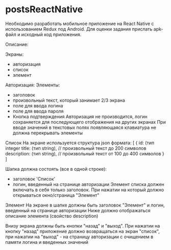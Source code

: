 # postsReactNative

Необходимо разработать мобильное приложение на React Native с использованием Redux под Android.
Для оценки задания прислать apk-файл и исходный код приложения.

Описание:

Экраны:
- авторизация
- список
- элемент

Авторизация:
Элементы:
- заголовок
- произвольный текст, который занимает 2/3 экрана
- поле для ввода логина
- поле для ввода пароля
- Кнопка подтверждения
Авторизация не производится, логин сохраняется для последующего отображения на других экранах
При вводе значений в текстовых полях появляющаяся клавиатура не должна перекрывать элементы

Список
На экране используется структура json формата:
[
        {
              id: (тип integer
                title: (тип string), // произвольный текст до 200 символов
                description: (тип string), // произвольный текст от 100 до 400 символов
        }
]

Шапка должна состоять (все в одной строке):
- заголовок 'Список'
- логин, введенный на странице авторизации
Элемент списка должен включать в себя только заголовок. При нажатии на который должно открываться окно/страница "Элемент"

Элемент
На экране в шапке должны быть заголовок "Элемент" и логин, введенный на странице авторизации
Ниже должно отображаться описание элемента (свойство description)

Внизу экрана должны быть кнопки "назад" и "выход". При нажатии на кнопку "назад" приложение должно возвращаться на экран "список", при нажатии на "выход" - на страницу авторизации с очищением в памяти логина и введенных значений
